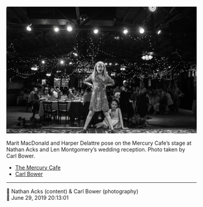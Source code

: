 ![Marit MacDonald and Harper Delattre pose on the Mercury Cafe’s stage](assets/d4124c1c4f7aeefa35ece30f0b184514.webp)

Marit MacDonald and Harper Delattre pose on the Mercury Cafe’s stage at Nathan Acks and Len Montgomery’s wedding reception. Photo taken by Carl Bower.

* [The Mercury Cafe](http://mercurycafe.com)
* [Carl Bower](https://carlbowerphotos.com)

- - - -

<span aria-hidden="true">👥</span> Nathan Acks (content) & Carl Bower (photography)  
<span aria-hidden="true">📅</span> June 29, 2019 20:13:01
